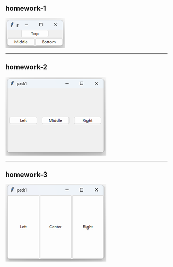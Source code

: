 ## homework-1

![homework-1.py](./image/image01.png)

---
## homework-2

![homework-2.py](./image/image02.png)

---
## homework-3

![homework-3.py](./image/image03.png)



